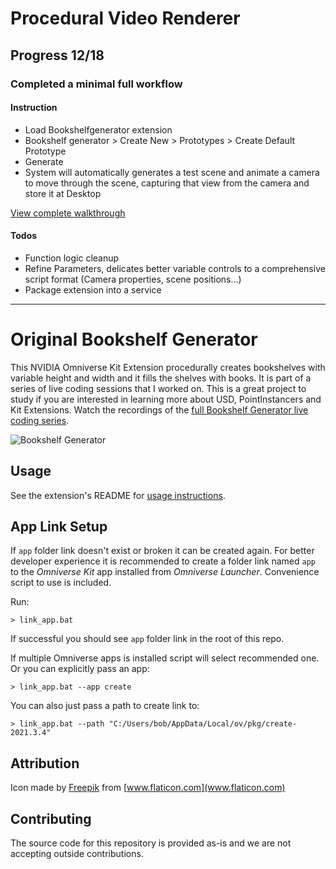 # Procedural Video Renderer

## Progress 12/18

### Completed a minimal full workflow
#### Instruction
- Load Bookshelfgenerator extension
- Bookshelf generator > Create New > Prototypes > Create Default Prototype
- Generate
- System will automatically generates a test scene and animate a camera to move through the scene, capturing that view from the camera and store it at Desktop


[View complete walkthrough](https://youtu.be/f7Z7pYck0eY)

#### Todos
- Function logic cleanup
- Refine Parameters, delicates better variable controls to a comprehensive script format (Camera properties, scene positions...)
- Package extension into a service


---

# Original Bookshelf Generator

This NVIDIA Omniverse Kit Extension procedurally creates bookshelves with variable height and width and it fills the shelves with books. It is part of a series of live coding sessions that I worked on. This is a great project to study if you are interested in learning more about USD, PointInstancers and Kit Extensions. Watch the recordings of the [full Bookshelf Generator live coding series](https://www.youtube.com/playlist?list=PL3jK4xNnlCVcDS_DgtTSAljdC2KUliU1F).

![Bookshelf Generator](exts/maticodes.generator.bookshelf/data/clip.gif)

## Usage 
See the extension's README for [usage instructions](exts/maticodes.generator.bookshelf/docs/README.md).

## App Link Setup

If `app` folder link doesn't exist or broken it can be created again. For better developer experience it is recommended to create a folder link named `app` to the *Omniverse Kit* app installed from *Omniverse Launcher*. Convenience script to use is included.

Run:

```
> link_app.bat
```

If successful you should see `app` folder link in the root of this repo.

If multiple Omniverse apps is installed script will select recommended one. Or you can explicitly pass an app:

```
> link_app.bat --app create
```

You can also just pass a path to create link to:

```
> link_app.bat --path "C:/Users/bob/AppData/Local/ov/pkg/create-2021.3.4"
```

## Attribution
Icon made by [Freepik](https://www.flaticon.com/authors/freepik) from [www.flaticon.com](www.flaticon.com)

## Contributing
The source code for this repository is provided as-is and we are not accepting outside contributions.

